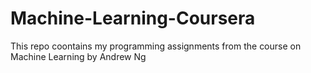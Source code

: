 # Machine-Learning-Coursera

This repo coontains my programming assignments from the course on Machine Learning by Andrew Ng
